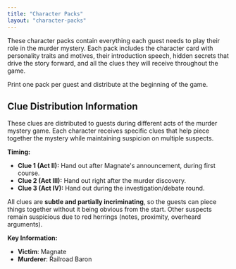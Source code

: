 ```yaml
---
title: "Character Packs"
layout: "character-packs"
---
```


These character packs contain everything each guest needs to play their role in the murder mystery.
Each pack includes the character card with personality traits and motives, their introduction speech, hidden secrets that drive the story forward, and all the clues they will receive throughout the game.

Print one pack per guest and distribute at the beginning of the game.

## Clue Distribution Information

These clues are distributed to guests during different acts of the murder mystery game. Each character receives specific clues that help piece together the mystery while maintaining suspicion on multiple suspects.

**Timing:**

- **Clue 1 (Act II):** Hand out after Magnate's announcement, during first course.
- **Clue 2 (Act III):** Hand out right after the murder discovery.
- **Clue 3 (Act IV):** Hand out during the investigation/debate round.

All clues are **subtle and partially incriminating**, so the guests can piece things together without it being obvious from the start. Other suspects remain suspicious due to red herrings (notes, proximity, overheard arguments).

**Key Information:**

- **Victim**: Magnate
- **Murderer**: Railroad Baron